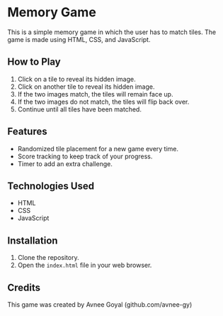 # Memory Game

This is a simple memory game in which the user has to match tiles. The game is made using HTML, CSS, and JavaScript.

## How to Play

1. Click on a tile to reveal its hidden image.
2. Click on another tile to reveal its hidden image.
3. If the two images match, the tiles will remain face up.
4. If the two images do not match, the tiles will flip back over.
5. Continue until all tiles have been matched.

## Features

- Randomized tile placement for a new game every time.
- Score tracking to keep track of your progress.
- Timer to add an extra challenge.

## Technologies Used

- HTML
- CSS
- JavaScript

## Installation

1. Clone the repository.
2. Open the `index.html` file in your web browser.

## Credits

This game was created by Avnee Goyal (github.com/avnee-gy)
